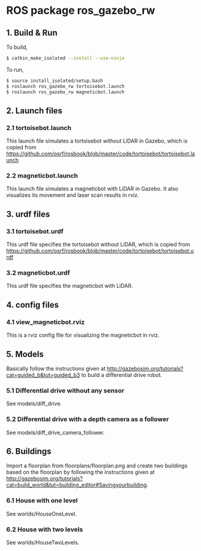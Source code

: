 # ROS package ros_gazebo_rw

## 1. Build & Run

To build,

```bash
$ catkin_make_isolated --install --use-ninja
```

To run,

```bash
$ source install_isolated/setup.bash
$ roslaunch ros_gazebo_rw tortoisebot.launch
$ roslaunch ros_gazebo_rw magneticbot.launch
```

## 2. Launch files

### 2.1 tortoisebot.launch

This launch file simulates a tortoisebot without LiDAR in Gazebo, which is copied from https://github.com/osrf/rosbook/blob/master/code/tortoisebot/tortoisebot.launch

### 2.2 magneticbot.launch

This launch file simulates a magneticbot with LiDAR in Gazebo. It also visualizes its movement and laser scan results in rviz.

## 3. urdf files

### 3.1 tortoisebot.urdf

This urdf file specifies the tortoisebot without LiDAR, which is copied from https://github.com/osrf/rosbook/blob/master/code/tortoisebot/tortoisebot.urdf

### 3.2 magneticbot.urdf

This urdf file specifies the magneticbot with LiDAR.

## 4. config files

### 4.1 view_magneticbot.rviz

This is a rviz config file for visualizing the magneticbot in rviz.

## 5. Models

Basically follow the instructions given at http://gazebosim.org/tutorials?cat=guided_b&tut=guided_b3 to build a differential drive robot.

### 5.1 Differential drive without any sensor

See models/diff_drive.

### 5.2 Differential drive with a depth camera as a follower

See models/diff_drive_camera_follower.

## 6. Buildings

Import a floorplan from floorplans/floorplan.png and create two buildings based on the floorplan by following the instructions given at http://gazebosim.org/tutorials?cat=build_world&tut=building_editor#Savingyourbuilding.

### 6.1 House with one level

See worlds/HouseOneLevel.

### 6.2 House with two levels

See worlds/HouseTwoLevels.

